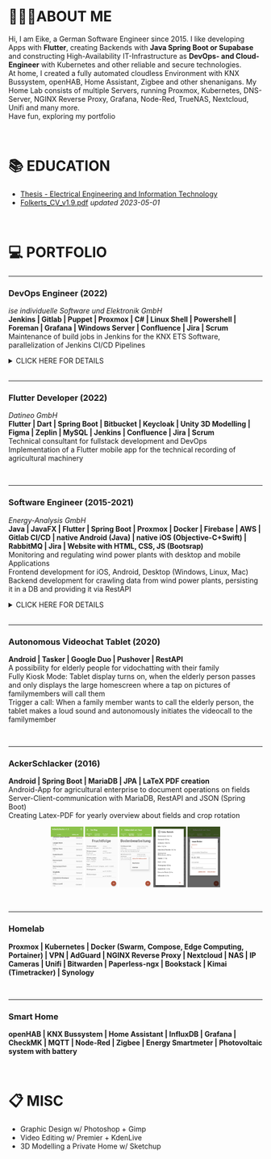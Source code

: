 # 🙋🏼‍♂️ABOUT ME
Hi, I am Eike, a German Software Engineer since 2015.
I like developing Apps with **Flutter**, creating Backends with **Java Spring Boot or Supabase** and constructing High-Availability IT-Infrastructure as **DevOps- and Cloud-Engineer** with Kubernetes and other reliable and secure technologies.  
At home, I created a fully automated cloudless Environment with KNX Bussystem, openHAB, Home Assistant, Zigbee and other shenanigans. My Home Lab consists of multiple Servers, running Proxmox, Kubernetes, DNS-Server, NGINX Reverse Proxy, Grafana, Node-Red, TrueNAS, Nextcloud, Unifi and many more.  
Have fun, exploring my portfolio

<br>

# 📚 EDUCATION
- [Thesis - Electrical Engineering and Information Technology](/education/thesis)
- [Folkerts_CV_v1.9.pdf](/assets/pdf/Folkerts_CV_v1.9.pdf) _updated 2023-05-01_  

<br>

# 💻 PORTFOLIO

---
### DevOps Engineer (2022)
_ise individuelle Software und Elektronik GmbH_  
**Jenkins | Gitlab | Puppet | Proxmox | C# | Linux Shell | Powershell | Foreman | Grafana | Windows Server | Confluence | Jira | Scrum**  
Maintenance of build jobs in Jenkins for the KNX ETS Software, parallelization of Jenkins CI/CD Pipelines

<details>
  <summary>CLICK HERE FOR DETAILS</summary>

- Maintenance of build jobs in Jenkins for the KNX ETS Software  <br>  
- Automation of tests and visualization of results   <br>
- Standardization of solutions and tools in the build context  <br>
- Categorization of occurring build errors based on the build output of the projects by root cause <br>
- Administration of container-based infrastructure based on Docker, Docker swarm and Kubernetes  <br>
- Maintenance and optimization of CI/CD pipelines on Jenkins and Gitlab Maintenance and upkeep of test systems  <br>
- Interface function Between the development teams and the IT department  <br>
  
</details>

<br>


---
### Flutter Developer (2022)
_Datineo GmbH_  
**Flutter | Dart | Spring Boot | Bitbucket | Keycloak | Unity 3D Modelling | Figma | Zeplin | MySQL | Jenkins | Confluence | Jira | Scrum**  
Technical consultant for fullstack development and DevOps  
Implementation of a Flutter mobile app for the technical recording of agricultural machinery  

<br>

---
### Software Engineer (2015-2021)
_Energy-Analysis GmbH_  
**Java | JavaFX | Flutter | Spring Boot | Proxmox | Docker | Firebase | AWS | Gitlab CI/CD | native Android (Java) | native iOS (Objective-C+Swift) | RabbitMQ | Jira | Website with HTML, CSS, JS (Bootsrap)**  
Monitoring and regulating wind power plants with desktop and mobile Applications  
Frontend development for iOS, Android, Desktop (Windows, Linux, Mac)  
Backend development for crawling data from wind power plants, persisting it in a DB and providing it via RestAPI  

<details>
  
  <summary>CLICK HERE FOR DETAILS</summary>

- Developing Java software for monitoring and regulating wind power plants  <br>
- Java Backend with MySQL-DB, collecting data over OPC, modem, ODBC  <br>
- JavaFX, Java, Swift: Frontend Applications. Desktop-Client (Windows, Linux, MacOS), Android-App, iOS-App (Tablet and Smartphone) with constant updates on all operating systems  <br>
- Push notifications over Firebase (former Google Cloud Messaging)  <br>
- Set up Jira Server for agile programming  <br>
- Set up BitBucket (later GitLab) Server for version control with git  <br>
- weekly, fully automated complete backup from company server to external hdd and external private file server over own openvpn server, ransomware-safe  <br>
- Automation for internal calculation processes on wind energy outages. Reduced the time consumption for one calculation from 45 minutes to 10 seconds  <br>
- Server virtualization of multiple VMs/LXCs with Proxmox VE and Docker  <br>
- Frontend redesign with Flutter  <br>
- Backend redesign with Spring/JWT  <br>
  
</details>

<br>


---
### Autonomous Videochat Tablet (2020)  
**Android | Tasker | Google Duo | Pushover | RestAPI**  
A possibility for elderly people for vidochatting with their family  
Fully Kiosk Mode: Tablet display turns on, when the elderly person passes and only displays the large homescreen where a tap on pictures of familymembers will call them  
Trigger a call: When a family member wants to call the elderly person, the tablet makes a loud sound and autonomously initiates the videocall to the familymember  

<br>

---
### AckerSchlacker (2016)  
**Android | Spring Boot | MariaDB | JPA | LaTeX PDF creation**  
Android-App for agricultural enterprise to document operations on fields  
Server-Client-communication with MariaDB, RestAPI and JSON (Spring Boot)  
Creating Latex-PDF for yearly overview about fields and crop rotation  

<p float="left" align="center">
  <a href="/assets/img/ackerschlacker.png"><img src="/assets/img/ackerschlacker.png" height="120" /></a>
</p>
 
 
<br>

---
### Homelab  
**Proxmox | Kubernetes | Docker (Swarm, Compose, Edge Computing, Portainer) | VPN | AdGuard | NGINX Reverse Proxy | Nextcloud | NAS | IP Cameras | Unifi | Bitwarden | Paperless-ngx | Bookstack | Kimai (Timetracker) | Synology**  

<br>


---
### Smart Home  
**openHAB | KNX Bussystem | Home Assistant | InfluxDB | Grafana | CheckMK | MQTT | Node-Red | Zigbee | Energy Smartmeter | Photovoltaic system with battery**  

<br>

<!---
# 🖥️ FRONTEND / BACKEND DEVELOPMENT

- [AckerSchlacker](/apps/ackerschlacker)
- Autonomous Videochat-Tablet for elderly people
- [Energy-Monitor](https://energy-analysis.de/energymonitor)
- [Energy-Analysis GmbH Website](https://energy-analysis.de/)

<br>

# 🧪 HOME LAB
- Proxmox Server Virtualization
- Kubernetes Orchestration w/ Rancher
- Docker (Swarm, Compose, Edge Computing)
- VPN-Server w/ Wireguarad, openVPN
- NGINX Reverse Proxy
- InvoiceNinja
- Nextcloud
- Bitwarden
- NAS (TrueNAS, Synology, OMV)
- IP Cameras (Intercom, Synology Surveillance Station, Objectdetection)
- Portainer
- Unifi WiFi Controller

<br>

# 🏠 SMART HOME

- KNX Bussystem
- openHAB
- InfluxDB + Grafana
- Deconz Zigbee Gateway
- Node-Red
- MQTT Broker: Mosquitto
- Energy SmartMeter
- Smart Doorbell + Garage opener from remote
- Ammonia Sensor
- Ultrasonic Sensor
- Connected Alarm Clock
- Smart Breakfast Timer
- Smart Letterbox

<br>
-->


# 📋 MISC
- Graphic Design w/ Photoshop + Gimp
- Video Editing w/ Premier + KdenLive
- 3D Modelling a Private Home w/ Sketchup
